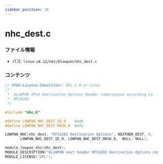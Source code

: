 ```yaml
---
sidebar_position: 10
---
```

# nhc_dest.c

### ファイル情報

- パス: `linux-v6.12/net/6lowpan/nhc_dest.c`

### コンテンツ

```c
// SPDX-License-Identifier: GPL-2.0-or-later
/*
 *	6LoWPAN IPv6 Destination Options Header compression according to
 *	RFC6282
 */

#include "nhc.h"

#define LOWPAN_NHC_DEST_ID_0	0xe6
#define LOWPAN_NHC_DEST_MASK_0	0xfe

LOWPAN_NHC(nhc_dest, "RFC6282 Destination Options", NEXTHDR_DEST, 0,
	   LOWPAN_NHC_DEST_ID_0, LOWPAN_NHC_DEST_MASK_0,  NULL, NULL);

module_lowpan_nhc(nhc_dest);
MODULE_DESCRIPTION("6LoWPAN next header RFC6282 Destination Options compression");
MODULE_LICENSE("GPL");

```
